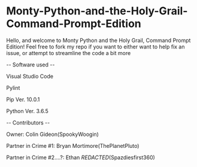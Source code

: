 # Monty-Python-and-the-Holy-Grail-Command-Prompt-Edition

Hello, and welcome to Monty Python and the Holy Grail, Command Prompt Edition!
Feel free to fork my repo if you want to either want to help fix an issue, or attempt to streamline the code a bit more

-- Software used --

Visual Studio Code

Pylint

Pip Ver. 10.0.1

Python Ver. 3.6.5

-- Contributors --

Owner: Colin Gideon(SpookyWoogin)

Partner in Crime #1: Bryan Mortimore(ThePlanetPluto)

Partner in Crime #2....?: Ethan *REDACTED*(Spazdiesfirst360)
